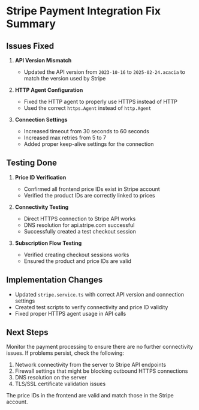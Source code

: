 # Stripe Payment Integration Fix Summary

## Issues Fixed

1. **API Version Mismatch**
   - Updated the API version from `2023-10-16` to `2025-02-24.acacia` to match the version used by Stripe

2. **HTTP Agent Configuration**
   - Fixed the HTTP agent to properly use HTTPS instead of HTTP
   - Used the correct `https.Agent` instead of `http.Agent`

3. **Connection Settings**
   - Increased timeout from 30 seconds to 60 seconds
   - Increased max retries from 5 to 7
   - Added proper keep-alive settings for the connection

## Testing Done

1. **Price ID Verification**
   - Confirmed all frontend price IDs exist in Stripe account
   - Verified the product IDs are correctly linked to prices

2. **Connectivity Testing**
   - Direct HTTPS connection to Stripe API works
   - DNS resolution for api.stripe.com successful
   - Successfully created a test checkout session

3. **Subscription Flow Testing**
   - Verified creating checkout sessions works
   - Ensured the product and price IDs are valid

## Implementation Changes

- Updated `stripe.service.ts` with correct API version and connection settings
- Created test scripts to verify connectivity and price ID validity
- Fixed proper HTTPS agent usage in API calls

## Next Steps

Monitor the payment processing to ensure there are no further connectivity issues. If problems persist, check the following:

1. Network connectivity from the server to Stripe API endpoints
2. Firewall settings that might be blocking outbound HTTPS connections
3. DNS resolution on the server
4. TLS/SSL certificate validation issues

The price IDs in the frontend are valid and match those in the Stripe account. 